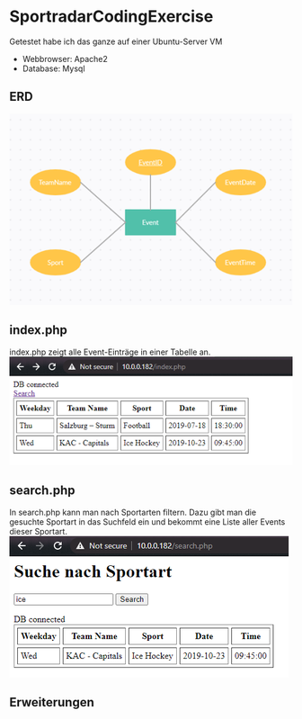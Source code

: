 # SportradarCodingExercise
Getestet habe ich das ganze auf einer Ubuntu-Server VM  
* Webbrowser: Apache2
* Database:   Mysql
## ERD
![alt text](ERD.png "ERD")

## index.php
index.php zeigt alle Event-Einträge in einer Tabelle an.  
![alt text](index.png "index.php")

## search.php
In search.php kann man nach Sportarten filtern. Dazu gibt man die gesuchte Sportart in das Suchfeld ein und bekommt eine Liste aller Events dieser Sportart.  
![alt text](search.png "search.php")

## Erweiterungen
